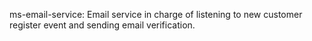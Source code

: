 ms-email-service: Email service in charge of listening to new customer register event and sending email verification.
